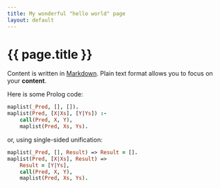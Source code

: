 ```yaml
---
title: My wonderful "hello world" page
layout: default
---
```


# {{ page.title }}

Content is written in [Markdown](https://learnxinyminutes.com/docs/markdown/).
Plain text format allows you to focus on your **content**.

<!--
You can use HTML elements in Markdown, such as the comment element, and they won't
be affected by a markdown parser. However, if you create an HTML element in your
markdown file, you cannot use markdown syntax within that element's contents.
-->

Here is some Prolog code:
```prolog
maplist(_Pred, [], []).
maplist(Pred, [X|Xs], [Y|Ys]) :-
    call(Pred, X, Y),
    maplist(Pred, Xs, Ys).
```
or, using single-sided unification:
```prolog
maplist(_Pred, [], Result) => Result = [].
maplist(Pred, [X|Xs], Result) =>
    Result = [Y|Ys],
    call(Pred, X, Y),
    maplist(Pred, Xs, Ys).
```

